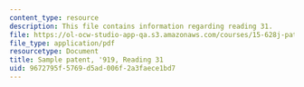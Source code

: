 ```yaml
---
content_type: resource
description: This file contains information regarding reading 31.
file: https://ol-ocw-studio-app-qa.s3.amazonaws.com/courses/15-628j-patents-copyrights-and-the-law-of-intellectual-property-spring-2013/9672795f5769d5ad006f2a3faece1bd7_MIT15_628JS13_read31.pdf
file_type: application/pdf
resourcetype: Document
title: Sample patent, '919, Reading 31
uid: 9672795f-5769-d5ad-006f-2a3faece1bd7
---
```


